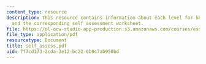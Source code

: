 ```yaml
---
content_type: resource
description: This resource contains information about each level for knowledge areaa
  and the corresponding self assessment worksheet.
file: https://ol-ocw-studio-app-production.s3.amazonaws.com/courses/esd-10-introduction-to-technology-and-policy-fall-2006/7f7cd1732cda3e12bc220b9c7ab950bd_self_assess.pdf
file_type: application/pdf
resourcetype: Document
title: self_assess.pdf
uid: 7f7cd173-2cda-3e12-bc22-0b9c7ab950bd
---
```

